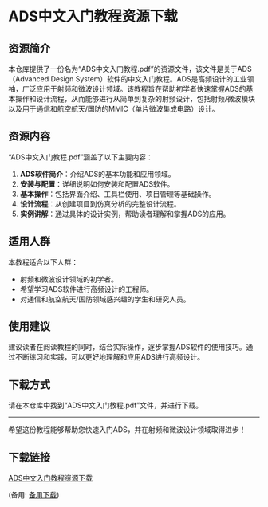 # ADS中文入门教程资源下载

## 资源简介

本仓库提供了一份名为“ADS中文入门教程.pdf”的资源文件，该文件是关于ADS（Advanced Design System）软件的中文入门教程。ADS是高频设计的工业领袖，广泛应用于射频和微波设计领域。该教程旨在帮助初学者快速掌握ADS的基本操作和设计流程，从而能够进行从简单到复杂的射频设计，包括射频/微波模块以及用于通信和航空航天/国防的MMIC（单片微波集成电路）设计。

## 资源内容

“ADS中文入门教程.pdf”涵盖了以下主要内容：

1. **ADS软件简介**：介绍ADS的基本功能和应用领域。
2. **安装与配置**：详细说明如何安装和配置ADS软件。
3. **基本操作**：包括界面介绍、工具栏使用、项目管理等基础操作。
4. **设计流程**：从创建项目到仿真分析的完整设计流程。
5. **实例讲解**：通过具体的设计实例，帮助读者理解和掌握ADS的应用。

## 适用人群

本教程适合以下人群：

- 射频和微波设计领域的初学者。
- 希望学习ADS软件进行高频设计的工程师。
- 对通信和航空航天/国防领域感兴趣的学生和研究人员。

## 使用建议

建议读者在阅读教程的同时，结合实际操作，逐步掌握ADS软件的使用技巧。通过不断练习和实践，可以更好地理解和应用ADS进行高频设计。

## 下载方式

请在本仓库中找到“ADS中文入门教程.pdf”文件，并进行下载。

---

希望这份教程能够帮助您快速入门ADS，并在射频和微波设计领域取得进步！

## 下载链接
[ADS中文入门教程资源下载](https://pan.quark.cn/s/ab9c4c9a36b0) 

(备用: [备用下载](https://pan.baidu.com/s/1v-zOtukfCVQy0rErhCfWIQ?pwd=1234))
